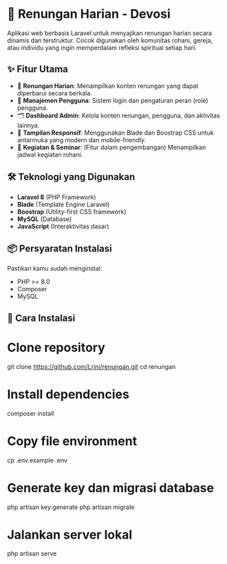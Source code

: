 # 🌿 Renungan Harian - Devosi

Aplikasi web berbasis Laravel untuk menyajikan renungan harian secara dinamis dan terstruktur. Cocok digunakan oleh komunitas rohani, gereja, atau individu yang ingin memperdalam refleksi spiritual setiap hari.

## ✨ Fitur Utama

- 📖 **Renungan Harian**: Menampilkan konten renungan yang dapat diperbarui secara berkala.
- 🔐 **Manajemen Pengguna**: Sistem login dan pengaturan peran (role) pengguna.
- 🗂️ **Dashboard Admin**: Kelola konten renungan, pengguna, dan aktivitas lainnya.
- 🎨 **Tampilan Responsif**: Menggunakan Blade dan Boostrap CSS untuk antarmuka yang modern dan mobile-friendly.
- 📅 **Kegiatan & Seminar**: (Fitur dalam pengembangan) Menampilkan jadwal kegiatan rohani.

## 🛠️ Teknologi yang Digunakan

- **Laravel 8** (PHP Framework)
- **Blade** (Template Engine Laravel)
- **Boostrap** (Utility-first CSS framework)
- **MySQL** (Database)
- **JavaScript** (Interaktivitas dasar)

## 📦 Persyaratan Instalasi

Pastikan kamu sudah menginstal:

- PHP >= 8.0
- Composer
- MySQL

## 🚀 Cara Instalasi
# Clone repository
git clone https://github.com/Lrini/renungan.git
cd renungan

# Install dependencies
composer install

# Copy file environment
cp .env.example .env

# Generate key dan migrasi database
php artisan key:generate
php artisan migrate

# Jalankan server lokal
php artisan serve
